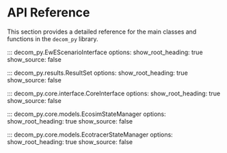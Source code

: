 # API Reference

This section provides a detailed reference for the main classes and functions in the `decom_py` library.

::: decom_py.EwEScenarioInterface
    options:
      show_root_heading: true
      show_source: false

::: decom_py.results.ResultSet
    options:
      show_root_heading: true
      show_source: false

::: decom_py.core.interface.CoreInterface
    options:
      show_root_heading: true
      show_source: false

::: decom_py.core.models.EcosimStateManager
    options:
      show_root_heading: true
      show_source: false

::: decom_py.core.models.EcotracerStateManager
    options:
      show_root_heading: true
      show_source: false
